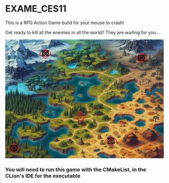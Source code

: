 # EXAME_CES11

This is a RPG Action Game build for your mouse to crash!

Get ready to kill all the enemies in all the world!! They are waiting for you...

![World Map](src/Images/beginMap.jpg)


### You will need to run this game with the CMakeList, in the CLion's IDE for the executable
